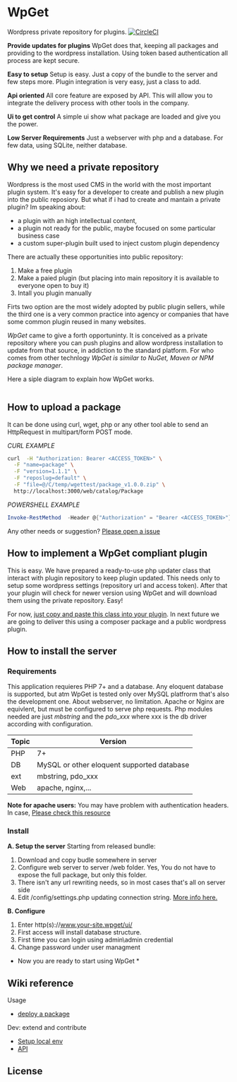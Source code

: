 # WpGet
Wordpress private repository for plugins.
[![CircleCI](https://circleci.com/gh/zeppaman/WpGet.svg?style=svg)](https://circleci.com/gh/zeppaman/WpGet)

**Provide updates for plugins**
WpGet does that, keeping all packages and providing to the wordpress installation. Using token based authentication all process are kept secure.

**Easy to setup**
Setup is easy. Just a copy of the bundle to the server and few steps more. Plugin integration is very easy, just a class to add.

**Api oriented**
All core feature are exposed by API. This will allow you to integrate the delivery process with other tools in the company.

**Ui to get control**
A simple ui show what package are loaded and give you the power.

**Low Server Requirements**
Just a webserver with php and a database. For few data, using SQLite, neither database.

## Why we need a private repository

Wordpress is the most used CMS in the world with the most important plugin system. It's easy for a developer to create and publish a new plugin into the public reposiory. But what if i had to create and mantain a private plugin? Im speaking about:

* a plugin with an high intellectual content,
* a plugin not ready for the public, maybe focused on some particular business case
* a custom super-plugin built used to inject custom plugin dependency

There are actually these opportunities into public repository:

1. Make a free plugin
2. Make a paied plugin (but placing into main repository it is available to everyone open to buy it)
3. Intall you plugin manually

Firts two option are the most widely adopted by public plugin sellers, while the third one is a very common practice into agency or companies that have some common plugin reused in many websites.

*WpGet* came to give a forth opportuninty. It is conceived as a private repository where you can push plugins and allow wordpress installation to update from that source, in addiction to the standard platform. For who comes from other technlogy *WpGet is similar to NuGet, Maven or NPM package manager*. 

Here a siple diagram to explain how WpGet works.

<image here>
  
 ## How to upload a package
 It can be done using curl, wget, php or any other tool able to send an HttpRequest in multipart/form POST mode.
 
*CURL EXAMPLE*
```bash
curl  -H "Authorization: Bearer <ACCESS_TOKEN>" \
  -F "name=package" \
  -F "version=1.1.1" \
  -F "reposlug=default" \
  -F "file=@/C/temp/wgettest/package_v1.0.0.zip" \
  http://localhost:3000/web/catalog/Package
```


*POWERSHELL EXAMPLE*
```powershell
Invoke-RestMethod  -Header @{"Authorization" = "Bearer <ACCESS_TOKEN>"} -Method Post -InFile $filePath -ContentType "multipart/form-data" -Uri http(s)://www.your-site.wpget/ui/catalog/Package?name=<packageName>&version=X.Y.Z
```

Any other needs or suggestion? [Please open a issue](https://github.com/zeppaman/WpGet/issues/new)



## How to implement a WpGet compliant plugin
This is easy. We have prepared a ready-to-use php updater class that interact with plugin repository to keep plugin updated. This needs only to setup some wordpress settings (repository url and access token). After that your plugin will check for newer version using WpGet and will download them using the private repository. Easy!

For now, [just copy and paste this class into your plugin](https://raw.githubusercontent.com/zeppaman/WpGet/master/src-client/WpGetUpdater.php). In next future we are going to deliver this using a composer package and a public wordpress plugin.

 
## How to install the server
 
### Requirements
 
 This application requieres PHP 7+ and a database. Any eloquent database is supported, but atm WpGet is tested only over MySQL platfrorm that's also the development one. About webserver, no limitation. Apache or Nginx are equivlent, but must be configured to serve php requests. Php modules needed are just *mbstring* and the *pdo_xxx* where xxx is the db driver according with configuration. 
 
| Topic  | Version |
| ------------- | ------------- |
| PHP | 7+  |
| DB  | MySQL or other eloquent supported database  |
| ext  | mbstring, pdo_xxx  |
| Web  | apache, nginx,...  |

**Note for apache users:** You may have problem with authentication headers. In case, [Please check this resource](https://github.com/slimphp/Slim/issues/831)

### Install 
**A. Setup the server**
Starting from released bundle:
1. Download and copy budle somewhere in server
2. Configure web server to server /web folder. Yes, You do not have to expose the full package, but only this folder.
3. There isn't any url rewriting needs, so in most cases that's all on server side
4. Edit /config/settings.php updating connection string. [More info here.](https://github.com/zeppaman/WpGet/wiki/configure-wpget-wordpress-repository)

**B. Configure**
1. Enter http(s)://www.your-site.wpget/ui/
2. First access will install database structure.
3. First time you can login using admin\admin credential
4. Change password under user managment

* Now you are ready to start using WpGet *

 


## Wiki reference

Usage

* [deploy a package](deploy-wget-package)

Dev: extend and contribute
* [Setup local env](https://github.com/zeppaman/WpGet/wiki/wpget-setup-local-env)
* [API](https://github.com/zeppaman/WpGet/wiki/wget-api-private)


 ## License
